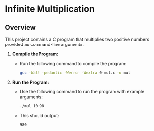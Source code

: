 # Infinite Multiplication

## Overview
This project contains a C program that multiplies two positive numbers provided as command-line arguments.

1. **Compile the Program:**
   - Run the following command to compile the program:
     ```sh
     gcc -Wall -pedantic -Werror -Wextra 0-mul.c -o mul
     ```

2. **Run the Program:**
   - Use the following command to run the program with example arguments:
     ```sh
     ./mul 10 98
     ```
   - This should output:
     ```sh
     980
     ```